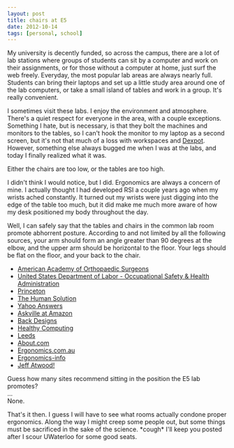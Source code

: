 ```yaml
---
layout: post
title: chairs at E5
date: 2012-10-14
tags: [personal, school]
---
```


<p>
	My university is decently funded, so across the campus, there are a lot of lab stations where groups of students can sit by a computer and work on
	their assignments, or for those without a computer at home, just surf the web freely. Everyday, the most popular lab areas are always nearly full. Students can bring their laptops and set up a little study area around one of the lab computers, or take a small island of tables and work in a group. It's really convenient.
</p>

<p>
	I sometimes visit these labs. I enjoy the environment and atmosphere. There's a quiet respect for everyone in the area, with a couple exceptions. Something I hate, but is necessary, is that they bolt the machines and monitors to the tables, so I can't hook the monitor to my laptop as a second screen, but it's not that much of a loss with workspaces and <a href="http://localhost:4000/archive/2012/08/03/index.html">Dexpot</a>. However, something else always bugged me when I was at the labs, and today I finally realized what it was.
</p>

<p>
	<div class="subheader">
		Either the chairs are too low, or the tables are too high.
	</div>
</p>

<p>
	I didn't think I would notice, but I did. Ergonomics are always a concern of mine. I actually thought I had developed RSI a couple years ago when my wrists ached constantly. It turned out my wrists were just digging into the edge of the table too much, but it did make me much more aware of how my desk positioned my body throughout the day.
</p>

<p>
	Well, I can safely say that the tables and chairs in the common lab room promote abhorrent posture. According to and not limited by all the following sources, your arm should form an angle greater than 90 degrees at the elbow, and the upper arm should be horizontal to the floor. Your legs should be flat on the floor, and your back to the chair.
</p>

<p>
	<ul class="disc">
		<li><a href="http://orthoinfo.aaos.org/topic.cfm?topic=a00261">American Academy of Orthopaedic Surgeons</a>
		<li><a href="http://www.osha.gov/SLTC/etools/computerworkstations/positions.html">United States Department of Labor - Occupational Safety &amp; Health Administration</a>
		<li><a href="http://web.princeton.edu/sites/ehs/healthsafetyguide/a4.htm">Princeton</a>
		<li><a href="http://www.thehumansolution.com/ergonomic-office-desk-chair-keyboard-height-calculator.html">The Human Solution</a>
		<li><a href="http://uk.answers.yahoo.com/question/index?qid=20071002014548AA9ccJm">Yahoo Answers</a>
		<li><a href="http://askville.amazon.com/proper-height-chair-keyboard-monitor-incredible-stiff-neck-working-online/AnswerViewer.do?requestId=3132080">Askville at Amazon</a>
		<li><a href="http://www.backdesigns.com/Desk-work-surface-height-W144.aspx">Back Designs</a>
		<li><a href="http://www.healthycomputing.com/office/setup/chair/">Healthy Computing</a>
		<li><a href="http://www.leeds.ac.uk/lsmp/healthadvice/computerergonomics/computergonomics.htm">Leeds</a>
		<li><a href="http://ergonomics.about.com/od/office/ss/computer_setup_6.htm">About.com</a>
		<li><a href="http://www.ergonomics.com.au/pages/400_useful_info/420_how_to_sit.htm">Ergonomics.com.au</a>
		<li><a href="http://www.ergonomics-info.com/posture-at-a-computer.html">Ergonomics-info</a>
		<li><a href="http://www.codinghorror.com/blog/2007/08/computer-workstation-ergonomics.html"><span class="italics">Jeff Atwood!</span></a>
	</ul>
</p>

<p>
	<div class="subheader">
		Guess how many sites recommend sitting in the position the E5 lab promotes? 
		<br/>...
		<br/>None.
	</div>
</p>

<p>
	 That's it then. I guess I will have to see what rooms actually condone proper ergonomics. Along the way I might creep some people out, but some things must be sacrificed in the sake of the science. <span class="bold">*cough*</span> I'll keep you posted after I scour UWaterloo for some good seats. 
</p>